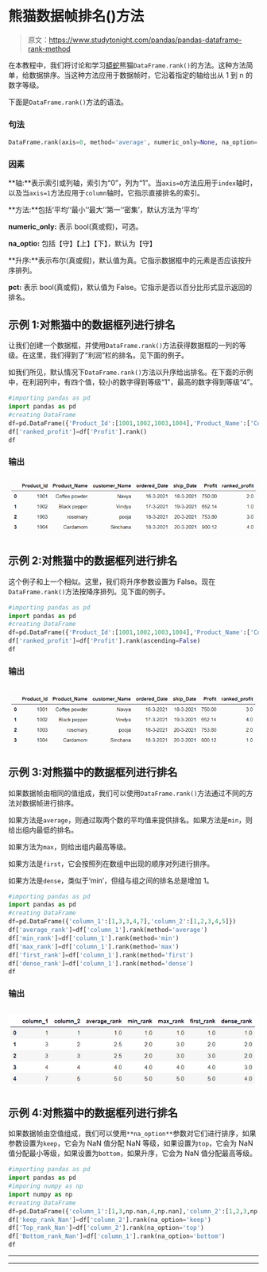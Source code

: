 # 熊猫数据帧排名()方法

> 原文：<https://www.studytonight.com/pandas/pandas-dataframe-rank-method>

在本教程中，我们将讨论和学习[蟒蛇](https://www.studytonight.com/python/getting-started-with-python)熊猫`DataFrame.rank()`的方法。这种方法简单，给数据排序。当这种方法应用于数据帧时，它沿着指定的轴给出从 1 到 n 的数字等级。

下面是`DataFrame.rank()`方法的语法。

### 句法

```py
DataFrame.rank(axis=0, method='average', numeric_only=None, na_option='keep', ascending=True, pct=False)
```

### 因素

**轴:**表示索引或列轴，索引为“0”，列为“1”。当`axis=0`方法应用于`index`轴时，以及当`axis=1`方法应用于`column`轴时。它指示直接排名的索引。

**方法:**包括‘平均’‘最小’‘最大’‘第一’‘密集’，默认方法为‘平均’

**numeric_only:** 表示 bool(真或假)，可选。

**na_optio:** 包括【守】【上】【下】，默认为【守】

**升序:**表示布尔(真或假)，默认值为真。它指示数据框中的元素是否应该按升序排列。

**pct:** 表示 bool(真或假)，默认值为 False。它指示是否以百分比形式显示返回的排名。

## 示例 1:对熊猫中的数据框列进行排名

让我们创建一个数据框，并使用`DataFrame.rank()`方法获得数据框的一列的等级。在这里，我们得到了“利润”栏的排名。见下面的例子。

如我们所见，默认情况下`DataFrame.rank()`方法以升序给出排名。在下面的示例中，在利润列中，有四个值，较小的数字得到等级“1”，最高的数字得到等级“4”。

```py
#importing pandas as pd
import pandas as pd
#creating DataFrame
df=pd.DataFrame({'Product_Id':[1001,1002,1003,1004],'Product_Name':['Coffee powder','Black pepper','rosemary','Cardamom'],'customer_Name':['Navya','Vindya','pooja','Sinchana'],'ordered_Date':['16-3-2021','17-3-2021','18-3-2021','18-3-2021'],'ship_Date':['18-3-2021','19-3-2021','20-3-2021','20-3-2021'],'Profit':[750,652.14,753.8,900.12]})
df['ranked_profit']=df['Profit'].rank()
df
```

### 输出

### ![](img/af3a92c6493dbc7d7bf96d0f3c381f22.png)

## 示例 2:对熊猫中的数据框列进行排名

这个例子和上一个相似。这里，我们将升序参数设置为 False。现在`DataFrame.rank()`方法按降序排列。见下面的例子。

```py
#importing pandas as pd
import pandas as pd
#creating DataFrame
df=pd.DataFrame({'Product_Id':[1001,1002,1003,1004],'Product_Name':['Coffee powder','Black pepper','rosemary','Cardamom'],'customer_Name':['Navya','Vindya','pooja','Sinchana'],'ordered_Date':['16-3-2021','17-3-2021','18-3-2021','18-3-2021'],'ship_Date':['18-3-2021','19-3-2021','20-3-2021','20-3-2021'],'Profit':[750,652.14,753.8,900.12]})
df['ranked_profit']=df['Profit'].rank(ascending=False)
df
```

### 输出

## ![](img/2b5fef5118a46d0cde347db399476d1d.png)

## 示例 3:对熊猫中的数据框列进行排名

如果数据帧由相同的值组成，我们可以使用`DataFrame.rank()`方法通过不同的方法对数据帧进行排序。

如果方法是`average`，则通过取两个数的平均值来提供排名。如果方法是`min`，则给出组内最低的排名。

如果方法为`max`，则给出组内最高等级。

如果方法是`first`，它会按照列在数组中出现的顺序对列进行排序。

如果方法是`dense`，类似于‘min’，但组与组之间的排名总是增加 1。

```py
#importing pandas as pd
import pandas as pd
#creating DataFrame
df=pd.DataFrame({'column_1':[1,3,3,4,7],'column_2':[1,2,3,4,5]})
df['average_rank']=df['column_1'].rank(method='average')
df['min_rank']=df['column_1'].rank(method='min')
df['max_rank']=df['column_1'].rank(method='max')
df['first_rank']=df['column_1'].rank(method='first')
df['dense_rank']=df['column_1'].rank(method='dense')
df
```

### 输出

## ![](img/62fe383eb19c765942e1dab1c9cf5038.png)

## 示例 4:对熊猫中的数据框列进行排名

如果数据帧由空值组成，我们可以使用`**na_option**`参数对它们进行排序，如果参数设置为`keep`，它会为 NaN 值分配 NaN 等级，如果设置为`top`，它会为 NaN 值分配最小等级，如果设置为`bottom`，如果升序，它会为 NaN 值分配最高等级。

```py
#importing pandas as pd
import pandas as pd
#imporing numpy as np
import numpy as np
#creating DataFrame
df=pd.DataFrame({'column_1':[1,3,np.nan,4,np.nan],'column_2':[1,2,3,np.nan,np.nan]})
df['keep_rank_Nan']=df['column_2'].rank(na_option='keep')
df['Top_rank_Nan']=df['column_2'].rank(na_option='top')
df['Bottom_rank_Nan']=df['column_1'].rank(na_option='bottom')
df
```

* * *

* * *